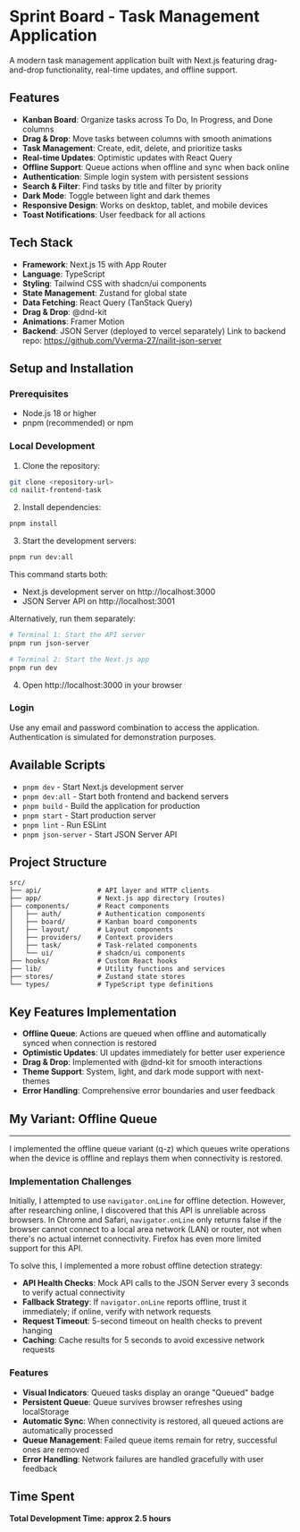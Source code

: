 # Sprint Board - Task Management Application

A modern task management application built with Next.js featuring drag-and-drop functionality, real-time updates, and offline support.

## Features

- **Kanban Board**: Organize tasks across To Do, In Progress, and Done columns
- **Drag & Drop**: Move tasks between columns with smooth animations
- **Task Management**: Create, edit, delete, and prioritize tasks
- **Real-time Updates**: Optimistic updates with React Query
- **Offline Support**: Queue actions when offline and sync when back online
- **Authentication**: Simple login system with persistent sessions
- **Search & Filter**: Find tasks by title and filter by priority
- **Dark Mode**: Toggle between light and dark themes
- **Responsive Design**: Works on desktop, tablet, and mobile devices
- **Toast Notifications**: User feedback for all actions

## Tech Stack

- **Framework**: Next.js 15 with App Router
- **Language**: TypeScript
- **Styling**: Tailwind CSS with shadcn/ui components
- **State Management**: Zustand for global state
- **Data Fetching**: React Query (TanStack Query)
- **Drag & Drop**: @dnd-kit
- **Animations**: Framer Motion
- **Backend**: JSON Server (deployed to vercel separately) Link to backend repo: https://github.com/Vverma-27/nailit-json-server

## Setup and Installation

### Prerequisites

- Node.js 18 or higher
- pnpm (recommended) or npm

### Local Development

1. Clone the repository:

```bash
git clone <repository-url>
cd nailit-frontend-task
```

2. Install dependencies:

```bash
pnpm install
```

3. Start the development servers:

```bash
pnpm run dev:all
```

This command starts both:

- Next.js development server on http://localhost:3000
- JSON Server API on http://localhost:3001

Alternatively, run them separately:

```bash
# Terminal 1: Start the API server
pnpm run json-server

# Terminal 2: Start the Next.js app
pnpm run dev
```

4. Open http://localhost:3000 in your browser

### Login

Use any email and password combination to access the application. Authentication is simulated for demonstration purposes.

## Available Scripts

- `pnpm dev` - Start Next.js development server
- `pnpm dev:all` - Start both frontend and backend servers
- `pnpm build` - Build the application for production
- `pnpm start` - Start production server
- `pnpm lint` - Run ESLint
- `pnpm json-server` - Start JSON Server API

## Project Structure

```
src/
├── api/              # API layer and HTTP clients
├── app/              # Next.js app directory (routes)
├── components/       # React components
│   ├── auth/         # Authentication components
│   ├── board/        # Kanban board components
│   ├── layout/       # Layout components
│   ├── providers/    # Context providers
│   ├── task/         # Task-related components
│   └── ui/           # shadcn/ui components
├── hooks/            # Custom React hooks
├── lib/              # Utility functions and services
├── stores/           # Zustand state stores
└── types/            # TypeScript type definitions
```

## Key Features Implementation

- **Offline Queue**: Actions are queued when offline and automatically synced when connection is restored
- **Optimistic Updates**: UI updates immediately for better user experience
- **Drag & Drop**: Implemented with @dnd-kit for smooth interactions
- **Theme Support**: System, light, and dark mode support with next-themes
- **Error Handling**: Comprehensive error boundaries and user feedback

## My Variant: Offline Queue

---

I implemented the offline queue variant (q-z) which queues write operations when the device is offline and replays them when connectivity is restored.

### Implementation Challenges

Initially, I attempted to use `navigator.onLine` for offline detection. However, after researching online, I discovered that this API is unreliable across browsers. In Chrome and Safari, `navigator.onLine` only returns false if the browser cannot connect to a local area network (LAN) or router, not when there's no actual internet connectivity. Firefox has even more limited support for this API.

To solve this, I implemented a more robust offline detection strategy:

- **API Health Checks**: Mock API calls to the JSON Server every 3 seconds to verify actual connectivity
- **Fallback Strategy**: If `navigator.onLine` reports offline, trust it immediately; if online, verify with network requests
- **Request Timeout**: 5-second timeout on health checks to prevent hanging
- **Caching**: Cache results for 5 seconds to avoid excessive network requests

### Features

- **Visual Indicators**: Queued tasks display an orange "Queued" badge
- **Persistent Queue**: Queue survives browser refreshes using localStorage
- **Automatic Sync**: When connectivity is restored, all queued actions are automatically processed
- **Queue Management**: Failed queue items remain for retry, successful ones are removed
- **Error Handling**: Network failures are handled gracefully with user feedback

## Time Spent

**Total Development Time: approx 2.5 hours**
